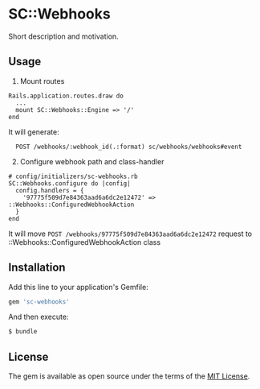 # SC::Webhooks
Short description and motivation.

## Usage

1. Mount routes

```
Rails.application.routes.draw do
  ...
  mount SC::Webhooks::Engine => '/'
end
```

It will generate:
```
  POST /webhooks/:webhook_id(.:format) sc/webhooks/webhooks#event
```

2. Configure webhook path and class-handler
```
# config/initializers/sc-webhooks.rb
SC::Webhooks.configure do |config|
  config.handlers = {
    '97775f509d7e84363aad6a6dc2e12472' => ::Webhooks::ConfiguredWebhookAction
  }
end
```

It will move `POST /webhooks/97775f509d7e84363aad6a6dc2e12472` request to ::Webhooks::ConfiguredWebhookAction class

## Installation
Add this line to your application's Gemfile:

```ruby
gem 'sc-webhooks'
```

And then execute:
```bash
$ bundle
```

## License
The gem is available as open source under the terms of the [MIT License](https://opensource.org/licenses/MIT).
